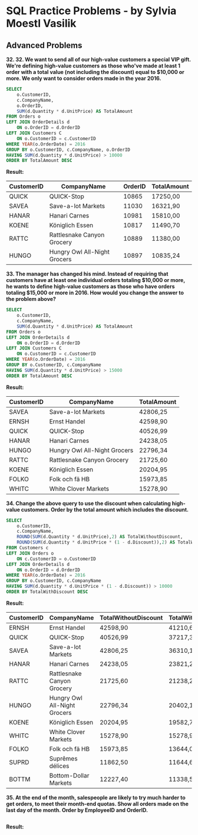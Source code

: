 # SQL Practice Problems - by Sylvia Moestl Vasilik

## Advanced Problems

**32. 32. We want to send all of our high-value customers a special VIP gift. We're defining high-value customers as those who've made at least 1 order with a total value (not including the discount) equal to $10,000 or more. We only want to consider orders made in the year 2016.**
```SQL
SELECT
	o.CustomerID,
	c.CompanyName,
	o.OrderID,
	SUM(d.Quantity * d.UnitPrice) AS TotalAmount
FROM Orders o
LEFT JOIN OrderDetails d
	ON o.OrderID = d.OrderID
LEFT JOIN Customers C
	ON o.CustomerID = c.CustomerID
WHERE YEAR(o.OrderDate) = 2016 
GROUP BY o.CustomerID, c.CompanyName, o.OrderID
HAVING SUM(d.Quantity * d.UnitPrice) > 10000
ORDER BY TotalAmount DESC
```
**Result:**

| CustomerID | CompanyName                  | OrderID | TotalAmount |
|------------|------------------------------|---------|-------------|
| QUICK      | QUICK-Stop                   | 10865   | 17250,00    |
| SAVEA      | Save-a-lot Markets           | 11030   | 16321,90    |
| HANAR      | Hanari Carnes                | 10981   | 15810,00    |
| KOENE      | Königlich Essen              | 10817   | 11490,70    |
| RATTC      | Rattlesnake Canyon Grocery   | 10889   | 11380,00    |
| HUNGO      | Hungry Owl All-Night Grocers | 10897   | 10835,24    |


**33. The manager has changed his mind. Instead of requiring that customers have at least one individual orders totaling $10,000 or more, he wants to define high-value customers as those who have orders totaling $15,000 or more in 2016. How would you change the answer to the problem above?**
```SQL
SELECT
	o.CustomerID,
	c.CompanyName,
	SUM(d.Quantity * d.UnitPrice) AS TotalAmount
FROM Orders o
LEFT JOIN OrderDetails d
	ON o.OrderID = d.OrderID
LEFT JOIN Customers C
	ON o.CustomerID = c.CustomerID
WHERE YEAR(o.OrderDate) = 2016 
GROUP BY o.CustomerID, c.CompanyName
HAVING SUM(d.Quantity * d.UnitPrice) > 15000
ORDER BY TotalAmount DESC
```
**Result:**

| CustomerID | CompanyName                  | TotalAmount |
|------------|------------------------------|-------------|
| SAVEA      | Save-a-lot Markets           | 42806,25    |
| ERNSH      | Ernst Handel                 | 42598,90    |
| QUICK      | QUICK-Stop                   | 40526,99    |
| HANAR      | Hanari Carnes                | 24238,05    |
| HUNGO      | Hungry Owl All-Night Grocers | 22796,34    |
| RATTC      | Rattlesnake Canyon Grocery   | 21725,60    |
| KOENE      | Königlich Essen              | 20204,95    |
| FOLKO      | Folk och fä HB               | 15973,85    |
| WHITC      | White Clover Markets         | 15278,90    |

**34. Change the above query to use the discount when calculating high-value customers. Order by the total amount which includes the discount.**
```SQL
SELECT
	o.CustomerID,
	c.CompanyName,
	ROUND(SUM(d.Quantity * d.UnitPrice),2) AS TotalWithoutDiscount,
	ROUND(SUM(d.Quantity * d.UnitPrice * (1 - d.Discount)),2) AS TotalWithDiscount
FROM Customers c
LEFT JOIN Orders o
	ON c.CustomerID = o.CustomerID
LEFT JOIN OrderDetails d
	ON o.OrderID = d.OrderID
WHERE YEAR(o.OrderDate) = 2016 
GROUP BY o.CustomerID, c.CompanyName
HAVING SUM(d.Quantity * d.UnitPrice * (1 - d.Discount)) > 10000
ORDER BY TotalWithDiscount DESC
```
**Result:**

| CustomerID | CompanyName                  | TotalWithoutDiscount | TotalWithDiscount |
|------------|------------------------------|----------------------|-------------------|
| ERNSH      | Ernst Handel                 | 42598,90             | 41210,65          |
| QUICK      | QUICK-Stop                   | 40526,99             | 37217,32          |
| SAVEA      | Save-a-lot Markets           | 42806,25             | 36310,11          |
| HANAR      | Hanari Carnes                | 24238,05             | 23821,2           |
| RATTC      | Rattlesnake Canyon Grocery   | 21725,60             | 21238,27          |
| HUNGO      | Hungry Owl All-Night Grocers | 22796,34             | 20402,12          |
| KOENE      | Königlich Essen              | 20204,95             | 19582,77          |
| WHITC      | White Clover Markets         | 15278,90             | 15278,9           |
| FOLKO      | Folk och fä HB               | 15973,85             | 13644,07          |
| SUPRD      | Suprêmes délices             | 11862,50             | 11644,6           |
| BOTTM      | Bottom-Dollar Markets        | 12227,40             | 11338,55          |

**35. At the end of the month, salespeople are likely to try much harder to get orders, to meet their month-end quotas. Show all orders made on the last day of the
month. Order by EmployeeID and OrderID.**
```SQL

```
**Result:**
























